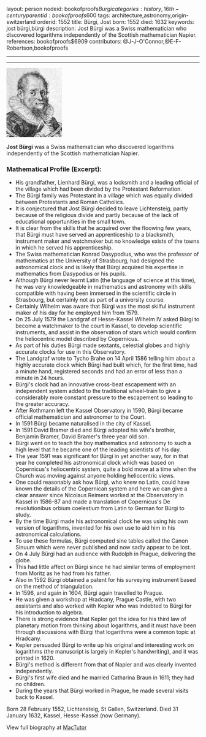 layout: person
nodeid: bookofproofs$Burgi
categories: history,16th-century
parentid: bookofproofs$600
tags: architecture,astronomy,origin-switzerland
orderid: 1552
title: Bürgi, Jost
born: 1552
died: 1632
keywords: jost bürgi,bürgi
description: Jost Bürgi was a Swiss mathematician who discovered logarithms independently of the Scottish mathematician Napier.
references: bookofproofs$6909
contributors: @J-J-O'Connor,@E-F-Robertson,bookofproofs

---



---

![Burgi.jpg](https://github.com/bookofproofs/bookofproofs.github.io/blob/main/_sources/_assets/images/portraits/Burgi.jpg?raw=true)

**Jost Bürgi** was a Swiss mathematician who discovered logarithms independently of the Scottish mathematician Napier.

### Mathematical Profile (Excerpt):
* His grandfather, Lienhard Bürgi, was a locksmith and a leading official of the village which had been divided by the Protestant Reformation.
* The Bürgi family was Protestant in a village which was equally divided between Protestants and Roman Catholics.
* It is conjectured that Jost Bürgi decided to leave Lichtensteig, partly because of the religious divide and partly because of the lack of educational opportunities in the small town.
* It is clear from the skills that he acquired over the floowing few years, that Bürgi must have served an apprenticeship to a blacksmith, instrument maker and watchmaker but no knowledge exists of the towns in which he served his apprenticeship.
* The Swiss mathematician Konrad Dasypodius, who was the professor of mathematics at the University of Strasbourg, had designed the astronomical clock and is likely that Bürgi acquired his expertise in mathematics from Dasypodius or his pupils.
* Although Bürgi never learnt Latin (the language of science at this time), he was very knowledgeable in mathematics and astronomy with skills compatible with having been immersed in the scientific circle in Strasbourg, but certainly not as part of a university course.
* Certainly Wilhelm was aware that Bürgi was the most skilful instrument maker of his day for he employed him from 1579.
* On 25 July 1579 the Landgraf of Hesse-Kassel Wilhelm IV asked Bürgi to become a watchmaker to the court in Kassel, to develop scientific instruments, and assist in the observation of stars which would confirm the heliocentric model described by Copernicus.
* As part of his duties Bürgi made sextants, celestial globes and highly accurate clocks for use in this Observatory.
* The Landgraf wrote to Tycho Brahe on 14 April 1586 telling him about a highly accurate clock which Bürgi had built which, for the first time, had a minute hand, registered seconds and had an error of less than a minute in 24 hours.
* Bürgi's clock had an innovative cross-beat escapement with an independent system added to the traditional wheel-train to give a considerably more constant pressure to the escapement so leading to the greater accuracy.
* After Rothmann left the Kassel Observatory in 1590, Bürgi became official mathematician and astronomer to the Court.
* In 1591 Bürgi became naturalised in the city of Kassel.
* In 1591 David Bramer died and Bürgi adopted his wife's brother, Benjamin Bramer, David Bramer's three year old son.
* Bürgi went on to teach the boy mathematics and astronomy to such a high level that he became one of the leading scientists of his day.
* The year 1591 was significant for Bürgi in yet another way, for in that year he completed his astronomical clock which was based on Copernicus's heliocentric system, quite a bold move at a time when the Church was moving against anyone holding heliocentric views.
* One could reasonably ask how Bürgi, who knew no Latin, could have known the details of the Copernican system and here we can give a clear answer since Nicolaus Reimers worked at the Observatory in Kassel in 1586-87 and made a translation of Copernicus's De revolutionibus orbium coelestium  from Latin to German for Bürgi to study.
* By the time Bürgi made his astronomical clock he was using his own version of logarithms, invented for his own use to aid him in his astronomical calculations.
* To use these formulas, Bürgi computed sine tables called the Canon Sinuum which were never published and now sadly appear to be lost.
* On 4 July Bürgi had an audience with Rudolph in Prague, delivering the globe.
* This had little affect on Bürgi since he had similar terms of employment from Moritz as he had from his father.
* Also in 1592 Bürgi obtained a patent for his surveying instrument based on the method of triangulation.
* In 1596, and again in 1604, Bürgi again travelled to Prague.
* He was given a workshop at Hradcany, Prague Castle, with two assistants and also worked with Kepler who was indebted to Bürgi for his introduction to algebra.
* There is strong evidence that Kepler got the idea for his third law of planetary motion from thinking about logarithms, and it must have been through discussions with Bürgi that logarithms were a common topic at Hradcany.
* Kepler persuaded Bürgi to write up his original and interesting work on logarithms (the manuscript is largely in Kepler's handwriting), and it was printed in 1620.
* Bürgi's method is different from that of Napier and was clearly invented independently.
* Bürgi's first wife died and he married Catharina Braun in 1611; they had no children.
* During the years that Bürgi worked in Prague, he made several visits back to Kassel.

Born 28 February 1552, Lichtensteig, St Gallen, Switzerland. Died 31 January 1632, Kassel, Hesse-Kassel (now Germany).

View full biography at [MacTutor](https://mathshistory.st-andrews.ac.uk/Biographies/Burgi/)
